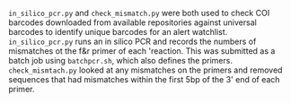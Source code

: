 `in_silico_pcr.py` and `check_mismatch.py` were both used to check COI barcodes downloaded from available repositories against universal barcodes to identify unique barcodes for an alert watchlist.  
`in_silico_pcr.py` runs an in silico PCR and records the numbers of mismatches ot the f&r primer of each 'reaction. This was submitted as a batch job using `batchpcr.sh`, which also defines the primers.  
`check_mismtach.py` looked at any mismatches on the primers and removed sequences that had mismatches within the first 5bp of the 3' end of each primer.  

